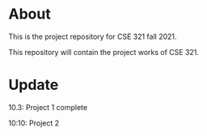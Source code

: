 # About

This is the project repository for CSE 321 fall 2021.

This repository will contain the project works of CSE 321.

# Update

10.3: Project 1 complete

10:10: Project 2

